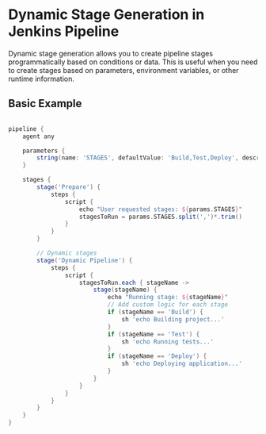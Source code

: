 # Dynamic Stage Generation in Jenkins Pipeline

Dynamic stage generation allows you to create pipeline stages programmatically based on conditions or data. This is useful when you need to create stages based on parameters, environment variables, or other runtime information.

## Basic Example

```groovy

pipeline {
    agent any

    parameters {
        string(name: 'STAGES', defaultValue: 'Build,Test,Deploy', description: 'Comma-separated list of stages to run')
    }

    stages {
        stage('Prepare') {
            steps {
                script {
                    echo "User requested stages: ${params.STAGES}"
                    stagesToRun = params.STAGES.split(',')*.trim()
                }
            }
        }

        // Dynamic stages
        stage('Dynamic Pipeline') {
            steps {
                script {
                    stagesToRun.each { stageName ->
                        stage(stageName) {
                            echo "Running stage: ${stageName}"
                            // Add custom logic for each stage
                            if (stageName == 'Build') {
                                sh 'echo Building project...'
                            }
                            if (stageName == 'Test') {
                                sh 'echo Running tests...'
                            }
                            if (stageName == 'Deploy') {
                                sh 'echo Deploying application...'
                            }
                        }
                    }
                }
            }
        }
    }
}


```
